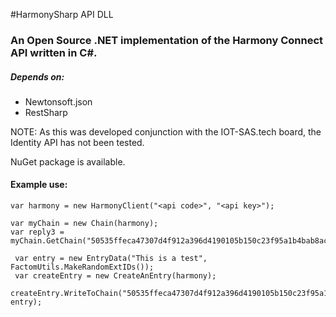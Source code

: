 #HarmonySharp API DLL
### An Open Source .NET implementation of the Harmony Connect API written in C#.


##### Depends on:

* Newtonsoft.json
* RestSharp


NOTE: As this was developed conjunction with the IOT-SAS.tech board, the Identity API has not been tested.

NuGet package is available.


#### Example use:

```
var harmony = new HarmonyClient("<api code>", "<api key>");
```

 ```
 var myChain = new Chain(harmony);
 var reply3 = myChain.GetChain("50535ffeca47307d4f912a396d4190105b150c23f95a1b4bab8acb0871b43328");
```
```
 var entry = new EntryData("This is a test", FactomUtils.MakeRandomExtIDs());
 var createEntry = new CreateAnEntry(harmony);
 createEntry.WriteToChain("50535ffeca47307d4f912a396d4190105b150c23f95a1b4bab8acb0871b43328", entry);
 ```
 
